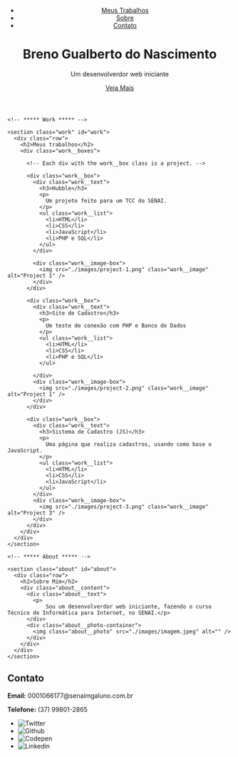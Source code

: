 <!DOCTYPE html>
<html lang="pt">
<head>
  <meta charset="UTF-8" />
  <meta name="viewport" content="width=device-width, initial-scale=1.0" />
  <link rel="shortcut icon" type="image/png" href="./images/favicon.png" />

  <!-- Put your site title here -->
  <title>
    Breno | Um desenvolverdor web iniciante
  </title>

  <meta name="description" content="Add small description of yourslef.">
  <!-- Add some coding keywords below, Ex: (React, CSS etc) -->
  <meta name="keywords" content="Put your name, skills and some coding keywords" />
  <link rel="stylesheet" href="index.css" />
</head>

<body>

  <!-- ***** Header ***** -->

  <header class="header" role="banner" id="top">
    <div class="row">
      <nav class="nav" role="navigation">
        <ul class="nav__items">
          <li class="nav__item"><a href="#work" class="nav__link">Meus Trabalhos</a></li>
          <li class="nav__item">
            <a href="#about" class="nav__link">Sobre</a>
          </li>
          <li class="nav__item">
            <a href="#contact" class="nav__link">Contato</a>
          </li>
        </ul>
      </nav>
    </div>
    <div class="header__text-box row">
      <div class="header__text">
        <h1 class="heading-primary">
          <!-- Replace the following name with your name -->
          <span>Breno Gualberto do Nascimento</span>
        </h1>
        <!-- Put a small paragraph about yourself -->
        <p>Um desenvolverdor web iniciante</p>
        <a href="#contact" class="btn btn--pink">Veja Mais</a>
      </div>
    </div>
  </header>

  <main role="main">

    <!-- ***** Work ***** -->

    <section class="work" id="work">
      <div class="row">
        <h2>Meus trabalhos</h2>
        <div class="work__boxes">

          <!-- Each div with the work__box class is a project. -->

          <div class="work__box">
            <div class="work__text">
              <h3>Hubble</h3>
              <p>
                Um projeto feito para um TCC do SENAI.
              </p>
              <ul class="work__list">
                <li>HTML</li>
                <li>CSS</li>
                <li>JavaScript</li>
                <li>PHP e SQL</li>
              </ul>
            </div>

            <div class="work__image-box">
              <img src="./images/project-1.png" class="work__image" alt="Project 1" />
            </div>
          </div>

          <div class="work__box">
            <div class="work__text">
              <h3>Site de Cadastro</h3>
              <p>
                Um teste de conexão com PHP e Banco de Dados
              </p>
              <ul class="work__list">
                <li>HTML</li>
                <li>CSS</li>
                <li>PHP e SQL</li>
              </ul>

            </div>
            <div class="work__image-box">
              <img src="./images/project-2.png" class="work__image" alt="Project 1" />
            </div>
          </div>

          <div class="work__box">
            <div class="work__text">
              <h3>Sistema de Cadastro (JS)</h3>
              <p>
                Uma página que realiza cadastros, usando como base o JavaScript.
              </p>
              <ul class="work__list">
                <li>HTML</li>
                <li>CSS</li>
                <li>JavaScript</li>
              </ul>
            </div>
            <div class="work__image-box">
              <img src="./images/project-3.png" class="work__image" alt="Project 3" />
            </div>
          </div>
        </div>
      </div>
    </section>

    <!-- ***** About ***** -->

    <section class="about" id="about">
      <div class="row">
        <h2>Sobre Mim</h2>
        <div class="about__content">
          <div class="about__text">
            <p>
                Sou um desenvolverdor web iniciante, fazendo o curso Técnico de Informática para Internet, no SENAI.</p>
          </div>
          <div class="about__photo-container">
            <img class="about__photo" src="./images/imagem.jpeg" alt="" />
          </div>
        </div>
      </div>
    </section>
  </main>

  <!-- ***** Contact ***** -->

  <section class="contact" id="contact">
    <div class="row">
      <h2>Contato</h2>
      <div class="contact__info">
        <p>
          <b>Email:</b> 0001066177@senaimgaluno.com.br
        </p>
        <p>
          <b>Telefone:</b> (37) 99801-2865
        </p>
        <!-- Replace the email with yours -->
      </div>
    </div>
  </section>

  <!-- ***** Footer ***** -->

  <footer role="contentinfo" class="footer">
    <div class="row">
      <!-- Update the links to point to your accounts -->
      <ul class="footer__social-links">
        <li class="footer__social-link-item">
            <img src="./images/twitter.svg" class="footer__social-image" alt="Twitter">
        </li>
        <li class="footer__social-link-item">
            <img src="./images/github.svg" class="footer__social-image" alt="Github">
        </li>
        <li class="footer__social-link-item">
            <img src="./images/codepen.svg" class="footer__social-image" alt="Codepen">
        </li>
        <li class="footer__social-link-item">
            <img src="./images/linkedin.svg" title="Link to Linkedin Profile" class="footer__social-image" alt="Linkedin">
        </li>
      </ul>
    </div>
  </footer>
</html>

